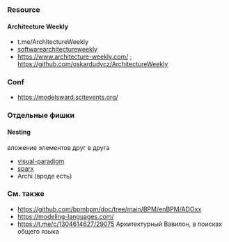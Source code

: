 ### Resource
#### Architecture Weekly
- t.me/ArchitectureWeekly
- [softwarearchitectureweekly](https://softwarearchitectureweekly.substack.com/p/architecture-weekly-163?utm_source=substack&utm_medium=email&utm_content=share)
- https://www.architecture-weekly.com/ ; https://github.com/oskardudycz/ArchitectureWeekly
### Conf
- https://modelsward.scitevents.org/
### Отдельные фишки 
#### Nesting
вложение элементов друг в друга
- [visual-paradigm](https://www.visual-paradigm.com/support/documents/vpuserguide/4455/4409/86501_useofnesting.html)
- [sparx](https://sparxsystems.com/enterprise_architect_user_guide/17.1/modeling_languages/nesting.html)
- Archi (вроде есть)


### См. также
- https://github.com/bpmbpm/doc/tree/main/BPM/enBPM/ADOxx
- https://modeling-languages.com/
- https://t.me/c/1304614627/29075 Архитектурный Вавилон, в поисках общего языка
